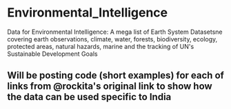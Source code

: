 # Environmental_Intelligence
Data for Environmental Intelligence: A mega list of Earth System Datasetsne covering earth observations, climate, water, forests, biodiversity, ecology, protected areas, natural hazards, marine and the tracking of UN's Sustainable Development Goals

## Will be posting code (short examples) for each of links from @rockita's original link to show how the data can be used specific to India




